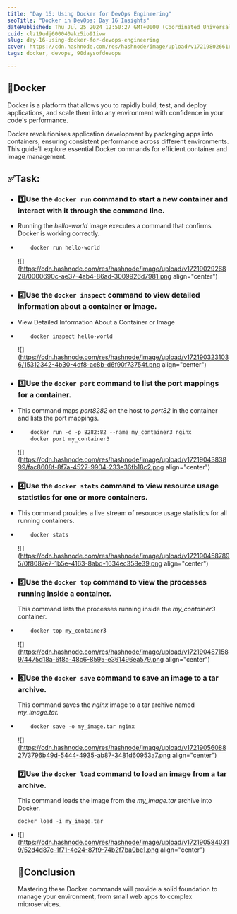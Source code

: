 ```yaml
---
title: "Day 16: Using Docker for DevOps Engineering"
seoTitle: "Docker in DevOps: Day 16 Insights"
datePublished: Thu Jul 25 2024 12:50:27 GMT+0000 (Coordinated Universal Time)
cuid: clz19udj600040akz5io91ivw
slug: day-16-using-docker-for-devops-engineering
cover: https://cdn.hashnode.com/res/hashnode/image/upload/v1721980266165/b29dfbfc-b921-49b8-99a8-4e433d398958.png
tags: docker, devops, 90daysofdevops

---
```


## 🐳Docker

Docker is a platform that allows you to rapidly build, test, and deploy applications, and scale them into any environment with confidence in your code's performance.

Docker revolutionises application development by packaging apps into containers, ensuring consistent performance across different environments. This guide'll explore essential Docker commands for efficient container and image management.

## ✅Task:

* ### 1️⃣Use the `docker run` command to start a new container and interact with it through the command line.
    
* Running the *hello-world* image executes a command that confirms Docker is working correctly.
    
* ```dockerfile
      docker run hello-world
    ```
    
    ![](https://cdn.hashnode.com/res/hashnode/image/upload/v1721902926828/0000690c-ae37-4ab4-86ad-3009926d7981.png align="center")
    
* ### 2️⃣Use the `docker inspect` command to view detailed information about a container or image.
    
* View Detailed Information About a Container or Image
    
* ```dockerfile
      docker inspect hello-world
    ```
    
    ![](https://cdn.hashnode.com/res/hashnode/image/upload/v1721903231036/15312342-4b30-4df8-ac8b-d6f90f73754f.png align="center")
    
* ### 3️⃣Use the `docker port` command to list the port mappings for a container.
    
* This command maps *port8282* on the host to *port82* in the container and lists the port mappings.
    
* ```dockerfile
      docker run -d -p 8282:82 --name my_container3 nginx
      docker port my_container3
    ```
    
    ![](https://cdn.hashnode.com/res/hashnode/image/upload/v1721904383899/fac8608f-8f7a-4527-9904-233e36fb18c2.png align="center")
    
* ### 4️⃣Use the `docker stats` command to view resource usage statistics for one or more containers.
    
* This command provides a live stream of resource usage statistics for all running containers.
    
* ```dockerfile
      docker stats
    ```
    
    ![](https://cdn.hashnode.com/res/hashnode/image/upload/v1721904587895/0f8087e7-1b5e-4163-8abd-1634ec358e39.png align="center")
    
* ### 5️⃣Use the `docker top` command to view the processes running inside a container.
    
    This command lists the processes running inside the *my\_container3* container.
    
* ```dockerfile
      docker top my_container3
    ```
    
    ![](https://cdn.hashnode.com/res/hashnode/image/upload/v1721904871589/4475d18a-6f8a-48c6-8595-e361496ea579.png align="center")
    
* ### 6️⃣Use the `docker save` command to save an image to a tar archive.
    
    This command saves the *nginx* image to a tar archive named *my\_image.tar.*
    
* ```dockerfile
      docker save -o my_image.tar nginx
    ```
    
    ![](https://cdn.hashnode.com/res/hashnode/image/upload/v1721905608827/3796b49d-5444-4935-ab87-3481d60953a7.png align="center")
    
    ### 7️⃣Use the `docker load` command to load an image from a tar archive.
    
    This command loads the image from the *my\_image.tar* archive into Docker.
    
    ```dockerfile
    docker load -i my_image.tar
    ```
    
* ![](https://cdn.hashnode.com/res/hashnode/image/upload/v1721905840319/52d4d87e-1f71-4e24-87f9-74b2f7ba0be1.png align="center")
    
    ## 🎯Conclusion
    
    Mastering these Docker commands will provide a solid foundation to manage your environment, from small web apps to complex microservices.